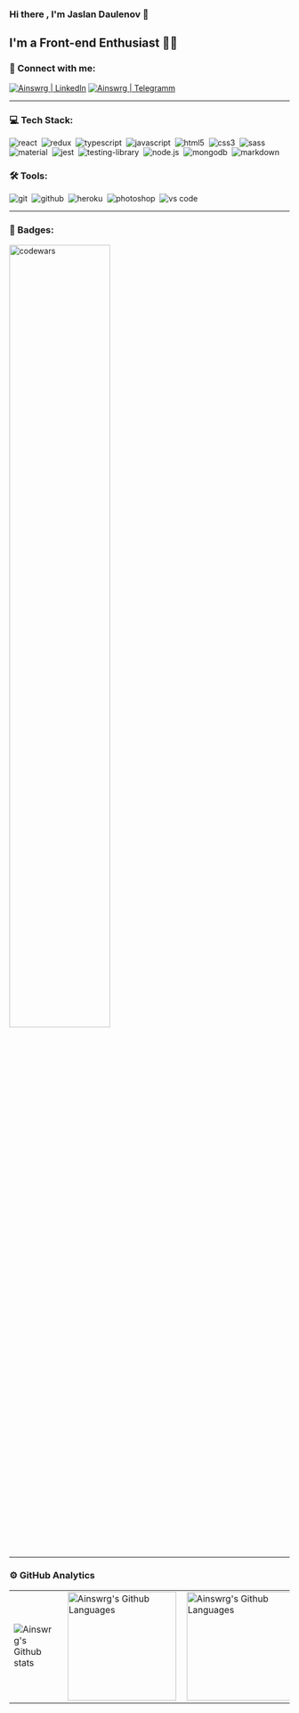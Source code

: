 ### Hi there , I'm Jaslan Daulenov 👋
## I'm a Front-end Enthusiast 👨‍💻


### 🤝 Connect with me:

[<img alt="Ainswrg | LinkedIn" src="https://img.shields.io/badge/linkedin-0077B5.svg?&style=for-the-badge&logo=linkedin&logoColor=white" />][linkedin]
[<img alt="Ainswrg | Telegramm" src="https://img.shields.io/badge/Telegram-2CA5E0?style=for-the-badge&logo=telegram&logoColor=white" />][telegram]


---

### 💻 Tech Stack:


<img alt="react" src="https://img.shields.io/badge/react-61DAFB.svg?&style=for-the-badge&logo=react&logoColor=fff" />&nbsp;
<img alt="redux" src="https://img.shields.io/badge/redux-764ABC.svg?&style=for-the-badge&logo=redux&logoColor=fff" />&nbsp;
<img alt="typescript" src="https://img.shields.io/badge/typescript-007ACC.svg?&style=for-the-badge&logo=typescript&logoColor=fff" />&nbsp;
<img alt="javascript" src="https://img.shields.io/badge/javascript-F7DF1E.svg?&style=for-the-badge&logo=javascript&logoColor=fff" />&nbsp;
<img alt="html5" src="https://img.shields.io/badge/html-E34F26.svg?&style=for-the-badge&logo=html5&logoColor=fff" />&nbsp;
<img alt="css3" src="https://img.shields.io/badge/css-1572B6.svg?&style=for-the-badge&logo=css3&logoColor=fff" />&nbsp;
<img alt="sass" src="https://img.shields.io/badge/sass-CF649A.svg?&style=for-the-badge&logo=sass&logoColor=fff" />&nbsp;
<img alt="material" src="https://img.shields.io/badge/material-7610F7.svg?&style=for-the-badge&logo=mui&logoColor=fff" />&nbsp;
<img alt="jest" src="https://img.shields.io/badge/jest-C21325.svg?&style=for-the-badge&logo=jest&logoColor=fff" />&nbsp;
<img alt="testing-library" src="https://img.shields.io/badge/rtl-D62B2A.svg?&style=for-the-badge&logo=testing-library&logoColor=fff" />&nbsp;
<img alt="node.js" src="https://img.shields.io/badge/node.js-90C53F.svg?&style=for-the-badge&logo=node.js&logoColor=fff" />&nbsp;
<img alt="mongodb" src="https://img.shields.io/badge/mongodb-26A944.svg?&style=for-the-badge&logo=mongodb&logoColor=fff" />&nbsp;
<img alt="markdown" src="https://img.shields.io/badge/markdown-000.svg?&style=for-the-badge&logo=markdown&logoColor=fff" />&nbsp;

### 🛠 Tools:

<img alt="git" src="https://img.shields.io/badge/git-F05033.svg?&style=for-the-badge&logo=git&logoColor=fff" />&nbsp;
<img alt="github" src="https://img.shields.io/badge/github-000.svg?&style=for-the-badge&logo=github&logoColor=fff" />&nbsp;
<img alt="heroku" src="https://img.shields.io/badge/heroku-5920B1.svg?&style=for-the-badge&logo=heroku&logoColor=fff" />&nbsp;
<img alt="photoshop" src="https://img.shields.io/badge/photoshop-31A8FF.svg?&style=for-the-badge&logo=adobe-photoshop&logoColor=fff" />&nbsp;
<img alt="vs code" src="https://img.shields.io/badge/vs code-007ACC.svg?&style=for-the-badge&logo=visual-studio-code&logoColor=fff" />&nbsp;

---

### 🚀 Badges:

<!-- [![LeetCode user cascandaliato](https://img.shields.io/badge/dynamic/json?style=for-the-badge&labelColor=black&color=%23ffa116&label=Solved&query=solvedOverTotal&url=https%3A%2F%2Fleetcode-badge.vercel.app%2Fapi%2Fusers%2FAinswrg&logo=leetcode&logoColor=yellow)](https://leetcode.com/Ainswrg/) -->

<img alt="codewars" width="60%" align="center" src="https://www.codewars.com/users/Ainswrg/badges/large" />


---

### ⚙️ GitHub Analytics

<table>
  <tr>
    <td>
      <img align="left" src="https://github-readme-streak-stats.herokuapp.com/?user=Ainswrg&theme=algolia" alt="Ainswrg's Github stats" />
    </td>
    <td>
      <img height="195px" align="right" alt="Ainswrg's Github Languages" src="https://github-readme-stats-eight-theta.vercel.app/api/top-langs/?username=Ainswrg&theme=algolia&layout=compact" />
    </td>
    <td>
      <img height="195px" align="right" alt="Ainswrg's Github Languages" src="https://github-readme-stats.vercel.app/api?username=Ainswrg&show_icons=true&count_private=true&title_color=ff0087&bg_color=fafbfc00&text_color=a2a2a2" />
    </td>
  </tr>
</table>


[linkedin]: https://linkedin.com/in/YauhenKavalchuk
[telegram]: https://t.me/jas1anD
